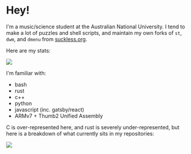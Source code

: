 # Hey!

I'm a music/science student at the Australian National University. I tend to make a lot of puzzles and shell scripts, and maintain my own forks of `st`, `dwm`, and `dmenu` from [suckless.org](https://suckless.org).

Here are my stats:

<img src="https://github-readme-stats.vercel.app/api?username=nebulaeandstars&show_icons=true&hide_border=true&&count_private=true&include_all_commits=true&theme=nightowl" />

I'm familiar with:
- bash
- rust
- c++
- python
- javascript (inc. gatsby/react)
- ARMv7 + Thumb2 Unified Assembly

C is over-represented here, and rust is severely under-represented, but here is a breakdown of what currently sits in my repositories:

<img src="https://github-readme-stats.vercel.app/api/top-langs/?username=nebulaeandstars&show_icons=true&hide_border=true&&count_private=true&include_all_commits=true&theme=nightowl&layout=compact" />
